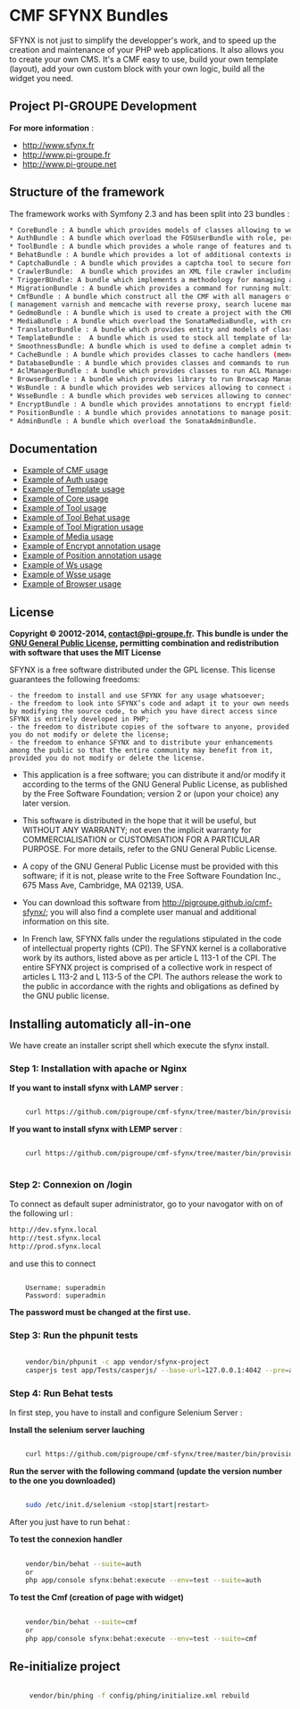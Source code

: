 ﻿CMF SFYNX Bundles
=====================


SFYNX is not just to simplify the developper's work, and to speed up the creation and maintenance of your PHP web 
applications. It also allows you to create your own CMS. It's a CMF easy to use, build your own template (layout), add your own custom block
 with your own logic, build all the widget you need.

## Project PI-GROUPE Development
**For more information** : 
* http://www.sfynx.fr
* http://www.pi-groupe.fr
* http://www.pi-groupe.net

## Structure of the framework

The framework works with Symfony 2.3 and has been split into 23 bundles :


``` bash
* CoreBundle : A bundle which provides models of classes allowing to work and develop with doctrine (translation, tree, CRUD  generate Datatable table and multi-forms).
* AuthBundle : A bundle which overload the FOSUserBundle with role, permission and group dynamic system, and set handlers for login behavior, logout behavior and failure connection behavior.
* ToolBundle : A bundle which provides a whole range of features and twig extension, tools for road management, tools for managing SOAP, a bunch of classes for managing mails, regex, files, dates, cryptography, etc.
* BehatBundle : A bundle which provides a lot of additional contexts in mink extension Behat, offering a bunch of ready-to-use features for the realization of the scenarios functional testing via the Behat tool.
* CaptchaBundle : A bundle which provides a captcha tool to secure form.
* CrawlerBundle:  A bundle which provides an XML file crawler including a validation system via an XSD file.
* TriggerBUndle: A bundle which implements a methodology for managing a project specifications through event dispatchers, all connected to one of the events existing Doctrine. We can dispatcher project management rules all services there is rule, and consolidate in a specific order of execution by tagging them with the value of the associated event.
* MigrationBundle : A bundle which provides a command for running multiple migration file from a given version.
* CmfBundle : A bundle which construct all the CMF with all managers of the creation of page with blocks and widgets.
( management varnish and memcache with reverse proxy, search lucene manager, render ESI, SEO pages, etc. )
* GedmoBundle : A bundle which is used to create a project with the CMF.
* MediaBundle : A bundle which overload the SonataMediaBundle, with crop system.
* TranslatorBundle : A bundle which provides entity and models of classes allowing to work with translation words.
* TemplateBundle :  A bundle which is used to stock all template of layout and others.
* SmoothnessBundle: A bundle which is used to define a complet admin template with all layers
* CacheBundle : A bundle which provides classes to cache handlers (memcache, files).
* DatabaseBundle : A bundle which provides classes and commands to run DB vendor`s utilities to backup and restore databases. 
* AclManagerBundle : A bundle which provides classes to run ACL Manager`s utilities for Symfony2.
* BrowserBundle : A bundle which provides library to run Browscap Manager`s utilities and MobileDetect Manager`s utilities.
* WsBundle : A bundle which provides web services allowing to connect authentication service with the SS0 protocol.
* WsseBundle : A bundle which provides web services allowing to connect authentication service with the Wsse protocol.
* EncryptBundle : A bundle which provides annotations to encrypt fields.
* PositionBundle : A bundle which provides annotations to manage position of entiy rows.
* AdminBundle : A bundle which overload the SonataAdminBundle.
```

## Documentation
 
* [Example of CMF usage](https://github.com/pigroupe/cmf-sfynx/tree/master/vendor/sfynx-project/cmf-bundle/Sfynx/CmfBundle/Resources/doc/index.md)
* [Example of Auth usage](https://github.com/pigroupe/cmf-sfynx/tree/master/vendor/sfynx-project/auth-bundle/Sfynx/AuthBundle/Resources/doc/index.md)
* [Example of Template usage](https://github.com/pigroupe/cmf-sfynx/tree/master/vendor/sfynx-project/template-bundle/Sfynx/TemplateBundle/Resources/doc/index.md)
* [Example of Core usage](https://github.com/pigroupe/cmf-sfynx/tree/master/vendor/sfynx-project/core-bundle/Sfynx/CoreBundle/Resources/doc/index.md)
* [Example of Tool usage](https://github.com/pigroupe/cmf-sfynx/tree/master/vendor/sfynx-project/tool-bundle/Sfynx/ToolBundle/Resources/doc/index.md)
* [Example of Tool Behat usage](https://github.com/pigroupe/cmf-sfynx/tree/master/vendor/sfynx-project/tool-bundle/Sfynx/BehatBundle/Resources/doc/index.md)
* [Example of Tool Migration usage](https://github.com/pigroupe/cmf-sfynx/tree/master/vendor/sfynx-project/tool-bundle/Sfynx/MigrationBundle/Resources/doc/index.md)
* [Example of Media usage](https://github.com/pigroupe/cmf-sfynx/tree/master/vendor/sfynx-project/sonata-bundle/Sfynx/MediaBundle/Resources/doc/index.md)
* [Example of Encrypt annotation usage](https://github.com/pigroupe/cmf-sfynx/tree/master/vendor/sfynx-project/annotation-bundle/Sfynx/EncryptBundle/Resources/doc/index.md)
* [Example of Position annotation usage](https://github.com/pigroupe/cmf-sfynx/tree/master/vendor/sfynx-project/annotation-bundle/Sfynx/PositionBundle/Resources/doc/index.md)
* [Example of Ws usage](https://github.com/pigroupe/cmf-sfynx/tree/master/vendor/sfynx-project/ws-bundle/Sfynx/WsBundle/Resources/doc/index.md)
* [Example of Wsse usage](https://github.com/pigroupe/cmf-sfynx/tree/master/vendor/sfynx-project/ws-bundle/Sfynx/WsseBundle/Resources/doc/index.md)
* [Example of Browser usage](https://github.com/pigroupe/cmf-sfynx/tree/master/vendor/sfynx-project/browser-bundle/Sfynx/BrowserBundle/Resources/doc/index.md)

## License
**Copyright © 20012-2014, contact@pi-groupe.fr.**
**This bundle is under the [GNU General Public License](https://github.com/pigroupe/cmf-sfynx/blob/master/web/COPYING.txt), permitting combination and redistribution with software that uses the MIT License**

SFYNX is a free software distributed under the GPL license. This license guarantees the following freedoms:

```
- the freedom to install and use SFYNX for any usage whatsoever;
- the freedom to look into SFYNX’s code and adapt it to your own needs by modifying the source code, to which you have direct access since SFYNX is entirely developed in PHP;
- the freedom to distribute copies of the software to anyone, provided you do not modify or delete the license;
- the freedom to enhance SFYNX and to distribute your enhancements among the public so that the entire community may benefit from it, provided you do not modify or delete the license.
```

- This application is a free software; you can distribute it and/or modify it according to the terms of the GNU General Public License, as published by the Free Software Foundation; version 2 or (upon your choice) any later version.

- This software is distributed in the hope that it will be useful, but WITHOUT ANY WARRANTY; not even the implicit warranty for COMMERCIALISATION or CUSTOMISATION FOR A PARTICULAR PURPOSE. For more details, refer to the GNU General Public License.

- A copy of the GNU General Public License must be provided with this software; if it is not, please write to the Free Software Foundation Inc., 675 Mass Ave, Cambridge, MA 02139, USA.

- You can download this software from http://pigroupe.github.io/cmf-sfynx/; you will also find a complete user manual and additional information on this site.

- In French law, SFYNX falls under the regulations stipulated in the code of intellectual property rights (CPI). The SFYNX kernel is a collaborative work by its authors, listed above as per article L 113-1 of the CPI. The entire SFYNX project is comprised of a collective work in respect of articles L 113-2 and L 113-5 of the CPI. The authors release the work to the public in accordance with the rights and obligations as defined by the GNU public license.

## Installing automaticly all-in-one

We have create an installer script shell which execute the sfynx install.

### Step 1: Installation with apache or Nginx

**If you want to install sfynx with LAMP server** :
``` bash

    curl https://github.com/pigroupe/cmf-sfynx/tree/master/bin/provisioners/installer-sfynx-apache.sh "/var/www" | sudo sh

``` 

**If you want to install sfynx with LEMP server** :

``` bash

    curl https://github.com/pigroupe/cmf-sfynx/tree/master/bin/provisioners/installer-sfynx-nginx.sh "/var/www" | sudo sh
    
``` 

### Step 2: Connexion on /login

To connect as default super administrator, go to your navogator with on of the following url :

``` bash
http://dev.sfynx.local
http://test.sfynx.local
http://prod.sfynx.local
```

and use this to connect

```

    Username: superadmin
    Password: superadmin

```

**The password must be changed at the first use.**

### Step 3: Run the phpunit tests

``` bash
    
    vendor/bin/phpunit -c app vendor/sfynx-project
    casperjs test app/Tests/casperjs/ --base-url=127.0.0.1:4042 --pre=app/Resources/casperjs/pre.js

```

### Step 4: Run Behat tests

In first step, you have to install and configure Selenium Server :

**Install the selenium server lauching**

``` bash

    curl https://github.com/pigroupe/cmf-sfynx/tree/master/bin/provisioners/selenium/installer-selenium-server.sh | sudo sh

```

**Run the server with the following command (update the version number to the one you downloaded)**

``` bash

    sudo /etc/init.d/selenium <stop|start|restart>

```

After you just have to run behat :

**To test the connexion handler**

``` bash
    
    vendor/bin/behat --suite=auth
    or
    php app/console sfynx:behat:execute --env=test --suite=auth

```

**To test the Cmf (creation of page with widget)**

``` bash
    
    vendor/bin/behat --suite=cmf
    or
    php app/console sfynx:behat:execute --env=test --suite=cmf

```

## Re-initialize project

``` bash
    
     vendor/bin/phing -f config/phing/initialize.xml rebuild

```
